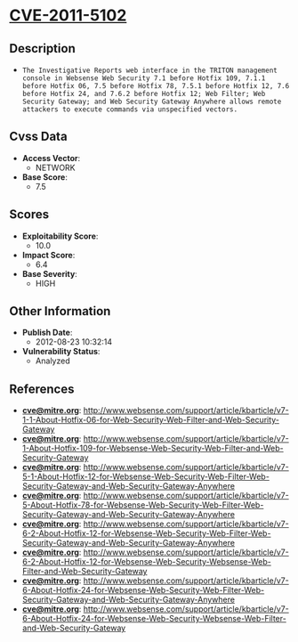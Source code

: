 
# [CVE-2011-5102](https://cve.mitre.org/cgi-bin/cvename.cgi?name=CVE-2011-5102)

## Description

- `The Investigative Reports web interface in the TRITON management console in Websense Web Security 7.1 before Hotfix 109, 7.1.1 before Hotfix 06, 7.5 before Hotfix 78, 7.5.1 before Hotfix 12, 7.6 before Hotfix 24, and 7.6.2 before Hotfix 12; Web Filter; Web Security Gateway; and Web Security Gateway Anywhere allows remote attackers to execute commands via unspecified vectors.`

## Cvss Data

- **Access Vector**:
  - NETWORK
- **Base Score**:
  - 7.5

## Scores

- **Exploitability Score**:
  - 10.0
- **Impact Score**:
  - 6.4
- **Base Severity**:
  - HIGH

## Other Information

- **Publish Date**:
  - 2012-08-23 10:32:14
- **Vulnerability Status**:
  - Analyzed

## References

- **cve@mitre.org**: http://www.websense.com/support/article/kbarticle/v7-1-1-About-Hotfix-06-for-Web-Security-Web-Filter-and-Web-Security-Gateway
- **cve@mitre.org**: http://www.websense.com/support/article/kbarticle/v7-1-About-Hotfix-109-for-Websense-Web-Security-Web-Filter-and-Web-Security-Gateway
- **cve@mitre.org**: http://www.websense.com/support/article/kbarticle/v7-5-1-About-Hotfix-12-for-Websense-Web-Security-Web-Filter-Web-Security-Gateway-and-Web-Security-Gateway-Anywhere
- **cve@mitre.org**: http://www.websense.com/support/article/kbarticle/v7-5-About-Hotfix-78-for-Websense-Web-Security-Web-Filter-Web-Security-Gateway-and-Web-Security-Gateway-Anywhere
- **cve@mitre.org**: http://www.websense.com/support/article/kbarticle/v7-6-2-About-Hotfix-12-for-Websense-Web-Security-Web-Filter-Web-Security-Gateway-and-Web-Security-Gateway-Anywhere
- **cve@mitre.org**: http://www.websense.com/support/article/kbarticle/v7-6-2-About-Hotfix-12-for-Websense-Web-Security-Websense-Web-Filter-and-Web-Security-Gateway
- **cve@mitre.org**: http://www.websense.com/support/article/kbarticle/v7-6-About-Hotfix-24-for-Websense-Web-Security-Web-Filter-Web-Security-Gateway-and-Web-Security-Gateway-Anywhere
- **cve@mitre.org**: http://www.websense.com/support/article/kbarticle/v7-6-About-Hotfix-24-for-Websense-Web-Security-Websense-Web-Filter-and-Web-Security-Gateway
